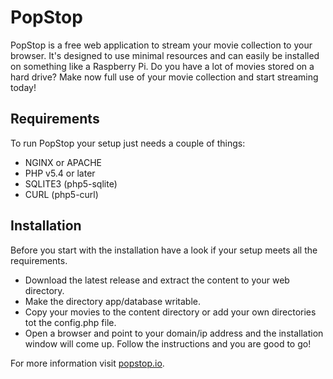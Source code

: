 # PopStop #

PopStop is a free web application to stream your movie collection to your browser. It's designed to use minimal resources and can easily be installed on something like a Raspberry Pi.
Do you have a lot of movies stored on a hard drive? Make now full use of your movie collection and start streaming today!

## Requirements ##

To run PopStop your setup just needs a couple of things:

* NGINX or APACHE
* PHP v5.4 or later
* SQLITE3 (php5-sqlite)
* CURL (php5-curl)

## Installation ##

Before you start with the installation have a look if your setup meets all the requirements.

* Download the latest release and extract the content to your web directory.
* Make the directory app/database writable.
* Copy your movies to the content directory or add your own directories tot the config.php file.
* Open a browser and point to your domain/ip address and the installation window will come up. Follow the instructions and you are good to go!

For more information visit [popstop.io](http://popstop.io).
